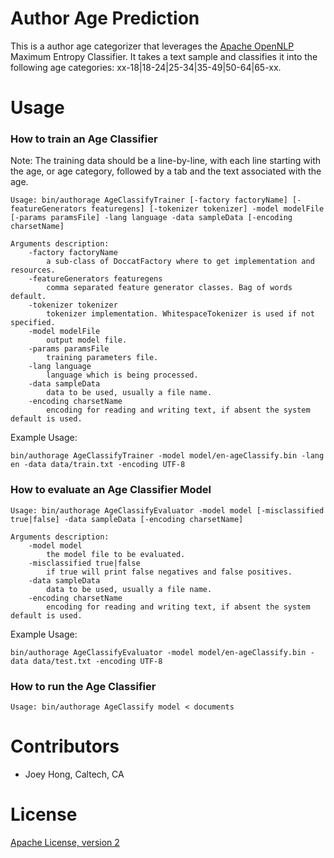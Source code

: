# Author Age Prediction
This is a author age categorizer that leverages the [Apache OpenNLP](https://opennlp.apache.org/) Maximum Entropy Classifier. It takes a text sample and classifies it into the following age categories: xx-18|18-24|25-34|35-49|50-64|65-xx. 

# Usage
### How to train an Age Classifier

Note: The training data should be a line-by-line, with each line starting with the age, or age category, followed by a tab and the text associated with the age. 

``` shell
Usage: bin/authorage AgeClassifyTrainer [-factory factoryName] [-featureGenerators featuregens] [-tokenizer tokenizer] -model modelFile [-params paramsFile] -lang language -data sampleData [-encoding charsetName]

Arguments description:
	-factory factoryName
        a sub-class of DoccatFactory where to get implementation and resources.
	-featureGenerators featuregens
	    comma separated feature generator classes. Bag of words default.
	-tokenizer tokenizer
        tokenizer implementation. WhitespaceTokenizer is used if not specified.
	-model modelFile
        output model file.
	-params paramsFile
	    training parameters file.
	-lang language
	    language which is being processed.
	-data sampleData
	    data to be used, usually a file name.
	-encoding charsetName
	    encoding for reading and writing text, if absent the system default is used.
```
Example Usage:
``` shell
bin/authorage AgeClassifyTrainer -model model/en-ageClassify.bin -lang en -data data/train.txt -encoding UTF-8
```

### How to evaluate an Age Classifier Model

```shell
Usage: bin/authorage AgeClassifyEvaluator -model model [-misclassified true|false] -data sampleData [-encoding charsetName]

Arguments description:
	-model model
		the model file to be evaluated.
	-misclassified true|false
		if true will print false negatives and false positives.
	-data sampleData
		data to be used, usually a file name.
	-encoding charsetName
		encoding for reading and writing text, if absent the system default is used.
```

Example Usage:
```shell
bin/authorage AgeClassifyEvaluator -model model/en-ageClassify.bin -data data/test.txt -encoding UTF-8
```

### How to run the Age Classifier

```shell
Usage: bin/authorage AgeClassify model < documents
```

# Contributors
* Joey Hong, Caltech, CA

# License 
[Apache License, version 2](http://www.apache.org/licenses/LICENSE-2.0)
